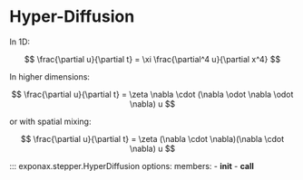 # Hyper-Diffusion

In 1D:

$$ \frac{\partial u}{\partial t} = \xi \frac{\partial^4 u}{\partial x^4} $$

In higher dimensions:

$$ \frac{\partial u}{\partial t} = \zeta \nabla \cdot (\nabla \odot \nabla \odot \nabla) u $$

or with spatial mixing:

$$ \frac{\partial u}{\partial t} = \zeta (\nabla \cdot \nabla)(\nabla \cdot \nabla) u $$

::: exponax.stepper.HyperDiffusion
    options:
        members:
            - __init__
            - __call__